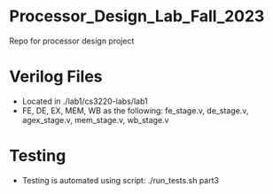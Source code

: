 # Processor_Design_Lab_Fall_2023
Repo for processor design project

# Verilog Files
- Located in ./lab1/cs3220-labs/lab1
- FE, DE, EX, MEM, WB as the following: fe_stage.v, de_stage.v, agex_stage.v, mem_stage.v, wb_stage.v

# Testing
- Testing is automated using script: ./run_tests.sh part3
